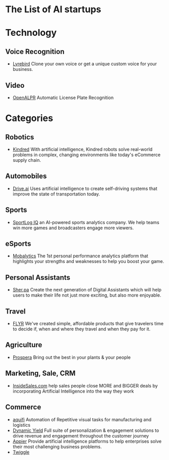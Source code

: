 # The List of AI startups

# Technology 
## Voice Recognition
- [Lyrebird](https://lyrebird.ai/) Clone your own voice or get a unique custom voice for your business.

## Video
- [OpenALPR](https://cloud.openalpr.com/) Automatic License Plate Recognition

# Categories

## Robotics
- [Kindred](https://www.kindred.ai/) With artificial intelligence, Kindred robots solve real-world problems in complex, changing environments like today's eCommerce supply chain.

## Automobiles
- [Drive.ai](https://www.drive.ai/) Uses artificial intelligence to create self-driving systems that improve the state of transportation today.

## Sports
- [SportLog IQ](http://sportlogiq.com/) an AI-powered sports analytics company. We help teams win more games and broadcasters engage more viewers.

## eSports
- [Mobalytics](https://mobalytics.gg/) The 1st personal performance analytics platform that highlights your strengths and weaknesses to help you boost your game.

## Personal Assistants
- [Sher.pa](https://sher.pa/) Create the next generation of Digital Assistants which will help users to make their life not just more exciting, but also more enjoyable.

## Travel
- [FLYR](http://flyrlabs.com/) We've created simple, affordable products that give travelers time to decide if, when and where they travel and when they pay for it.

## Agriculture
- [Prospera](http://prospera.ag/) Bring out the best in your plants & your people

## Marketing, Sale, CRM
- [InsideSales.com](http://insidesales.com/) help sales people close MORE and BIGGER deals by incorporating Artificial Intelligence into the way they work

## Commerce
- [aquifi](http://www.aquifi.com/) Automation of Repetitive visual tasks for manufacturing and logistics
- [Dynamic Yield](https://www.dynamicyield.com/) Full suite of personalization & engagement solutions to drive revenue and engagement throughout the customer journey
- [Appier](https://www.appier.com/en/index.html) Provide artificial intelligence platforms to help enterprises solve their most challenging business problems.
- [Twiggle](https://www.twiggle.com/) 

